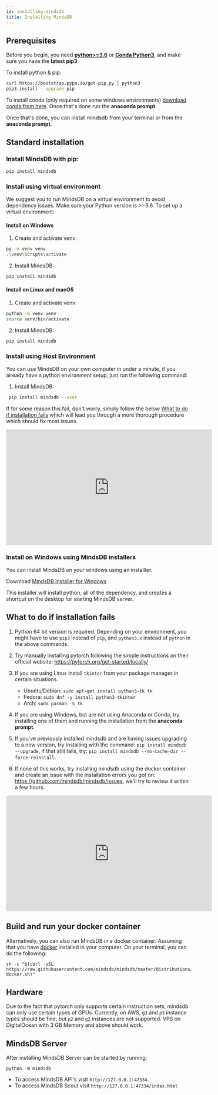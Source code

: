 ```yaml
---
id: installing-mindsdb
title: Installing MindsDB
---
```


## Prerequisites

Before you begin, you need [**python>=3.6**](https://realpython.com/installing-python/) or [**Conda Python3**](https://www.anaconda.com/download/), and make sure you have the **latest pip3**.

To install python & pip:

```bash
curl https://bootstrap.pypa.io/get-pip.py | python3
pip3 install --upgrade pip
```

To install conda (only required on some windows environments) [download conda from here](https://www.anaconda.com/download/#windows).
Once that's done run the **anaconda prompt**.


Once that's done, you can install mindsdb from your terminal or from the **anaconda prompt**.

## Standard installation

### Install MindsDB with pip:

```bash
pip install mindsdb
```

### Install using virtual environment
We suggest you to run MindsDB on a virtual environment to avoid dependency issues. Make sure your Python version is >=3.6. To set up a virtual environment:

#### Install on Windows
1. Create and activate venv:
```bash
py -m venv venv
.\venv\Scripts\activate
```
2. Install MindsDB:
```bash
pip install mindsdb
```

#### Install on Linux and macOS
1. Create and activate venv:
```bash
python -m venv venv
source venv/bin/activate
```
2. Install MindsDB:
```bash
pip install mindsdb
```
 
### Install using Host Environment
You can use MindsDB on your own computer in under a minute, if you already have a python environment setup, just run the following command:

1. Install MindsDB:
```bash
 pip install mindsdb --user
```

If for some reason this fail, don't worry, simply follow the below [What to do if installation fails](https://docs.mindsdb.com/Installing/#what-to-do-if-installation-fails) which will lead you through a more thorough procedure which should fix most issues.

<iframe width="560" height="315" src="https://www.youtube.com/embed/Uw2Phj5Q0xA" frameborder="0" allow="accelerometer; autoplay; encrypted-media; gyroscope; picture-in-picture" allowfullscreen></iframe>


### Install on Windows using MindsDB installers
You can install MindsDB on your windows using an installler.

Download [MindsDB Installer for Windows](https://mindsdb-installer.s3-us-west-2.amazonaws.com/mindsdb-installer/windows/MindsDB-Server-Latest-Setup.exe)

This installer will install python, all of the dependency, and creates a shortcut on the desktop for starting MindsDB server.

## What to do if installation fails

1. Python 64 bit version is required. Depending on your environment, you might have to use `pip3` instead of `pip`, and `python3.x` instead of `python` in the above commands.

2. Try manually installing pytorch following the simple instructions on their official website: https://pytorch.org/get-started/locally/

3. If you are using Linux install `tkinter` from your package manager in certain situations.
    - Ubuntu/Debian: `sudo apt-get install python3-tk tk`
    - Fedora: `sudo dnf -y install python3-tkinter`
    - Arch: `sudo pacman -S tk`

4. If you are using Windows, but are not using Anaconda or Conda, try installing one of them and running the installation from the **anaconda prompt**.

5. If you've previously installed mindsdb and are having issues upgrading to a new version, try installing with the command: `pip install mindsdb --upgrade`, if that still fails, try: `pip install mindsdb --no-cache-dir --force-reinstall`.

6. If none of this works, try installing mindsdb using the docker container and create an issue with the installation errors you got on: https://github.com/mindsdb/mindsdb/issues, we'll try to review it within a few hours.

<iframe width="560" height="315" src="https://www.youtube.com/embed/SH1nCChpcps" frameborder="0" allow="accelerometer; autoplay; encrypted-media; gyroscope; picture-in-picture" allowfullscreen></iframe>

## Build and run your docker container

Alternatively, you can also run MindsDB in a docker container. Assuming that you have [docker](https://docs.docker.com/install/) installed in your computer.
On your terminal, you can do the following:

```
sh -c "$(curl -sSL https://raw.githubusercontent.com/mindsdb/mindsdb/master/distributions/docker/build-docker.sh)"

```

## Hardware

Due to the fact that pytorch only supports certain instruction sets, mindsdb can only use certain types of GPUs.
Currently, on AWS, `g3` and `p3` instance types should be fine, but `p2` and `g2` instances are not supported.
VPS on DigitalOcean with 3 GB Memory and above should work.


## MindsDB Server

After installing MindsDB Server can be started by running:

```
python -m mindsdb
```

* To access MindsDB API's visit `http://127.0.0.1:47334`.
* To access MindsDB Scout visit  `http://127.0.0.1:47334/index.html`
